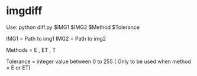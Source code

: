 # imgdiff


Use:
python diff.py $IMG1 $IMG2 $Method $Tolerance

IMG1 = Path to img1
IMG2 = Path to img2 

Methods = E , ET , T

Tolerance = integer value between 0 to 255 ( Only to be used when method = E or ET)





